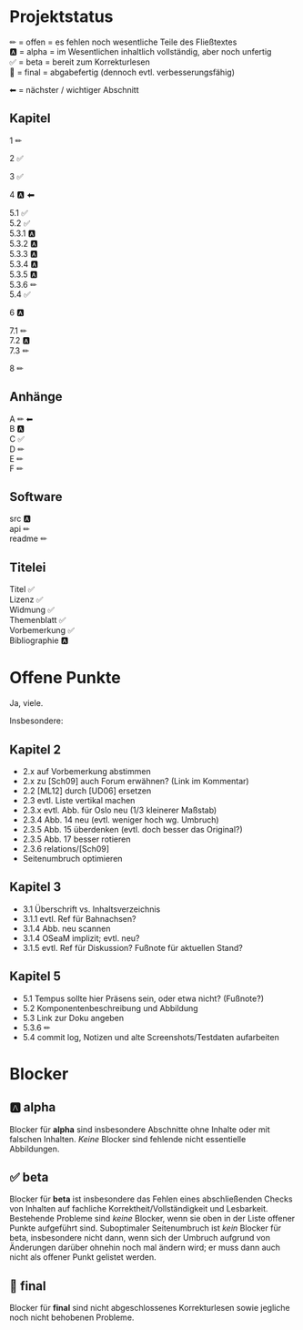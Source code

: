 Projektstatus
=============

✏	= offen = es fehlen noch wesentliche Teile des Fließtextes  
🅰	= alpha = im Wesentlichen inhaltlich vollständig, aber noch unfertig  
✅	= beta  = bereit zum Korrekturlesen  
🎉	= final = abgabefertig (dennoch evtl. verbesserungsfähig)

⬅ = nächster / wichtiger Abschnitt


Kapitel
-------

1 ✏

2 ✅

3 ✅

4 🅰 ⬅

5.1 ✅  
5.2 ✅  
5.3.1 🅰  
5.3.2 🅰  
5.3.3 🅰  
5.3.4 🅰  
5.3.5 🅰  
5.3.6 ✏  
5.4 ✅

6 🅰

7.1 ✏  
7.2 🅰  
7.3 ✏

8 ✏


Anhänge
-------

A ✏ ⬅  
B 🅰  
C ✅  
D ✏  
E ✏  
F ✏


Software
--------

src 🅰  
api ✏  
readme ✏


Titelei
-------

Titel ✅  
Lizenz ✅  
Widmung ✅  
Themenblatt ✅  
Vorbemerkung ✅  
Bibliographie 🅰



Offene Punkte
=============

Ja, viele.

Insbesondere:


Kapitel 2
---------

- 2.x auf Vorbemerkung abstimmen
- 2.x zu [Sch09] auch Forum erwähnen? (Link im Kommentar)
- 2.2 [ML12] durch [UD06] ersetzen
- 2.3 evtl. Liste vertikal machen
- 2.3.x evtl. Abb. für Oslo neu (1/3 kleinerer Maßstab)
- 2.3.4 Abb. 14 neu (evtl. weniger hoch wg. Umbruch)
- 2.3.5 Abb. 15 überdenken (evtl. doch besser das Original?)
- 2.3.5 Abb. 17 besser rotieren
- 2.3.6 relations/[Sch09]
- Seitenumbruch optimieren


Kapitel 3
---------

- 3.1 Überschrift vs. Inhaltsverzeichnis
- 3.1.1 evtl. Ref für Bahnachsen?
- 3.1.4 Abb. neu scannen
- 3.1.4 OSeaM implizit; evtl. neu?
- 3.1.5 evtl. Ref für Diskussion? Fußnote für aktuellen Stand?


Kapitel 5
---------

- 5.1 Tempus sollte hier Präsens sein, oder etwa nicht? (Fußnote?)
- 5.2 Komponentenbeschreibung und Abbildung
- 5.3 Link zur Doku angeben
- 5.3.6 ✏
- 5.4 commit log, Notizen und alte Screenshots/Testdaten aufarbeiten


Blocker
=======

🅰 alpha
--------

Blocker für **alpha** sind insbesondere Abschnitte ohne Inhalte oder mit
falschen Inhalten. *Keine* Blocker sind fehlende nicht essentielle Abbildungen.


✅ beta
-------

Blocker für **beta** ist insbesondere das Fehlen eines abschließenden Checks
von Inhalten auf fachliche Korrektheit/Vollständigkeit und Lesbarkeit.
Bestehende Probleme sind *keine* Blocker, wenn sie oben in der Liste offener
Punkte aufgeführt sind. Suboptimaler Seitenumbruch ist *kein* Blocker für beta,
insbesondere nicht dann, wenn sich der Umbruch aufgrund von Änderungen darüber
ohnehin noch mal ändern wird; er muss dann auch nicht als offener Punkt
gelistet werden.


🎉 final
--------

Blocker für **final** sind nicht abgeschlossenes Korrekturlesen sowie jegliche
noch nicht behobenen Probleme.
